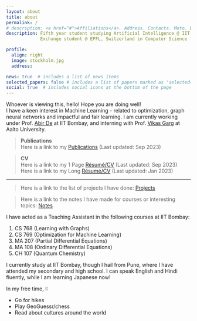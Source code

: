 ```yaml
---
layout: about
title: about
permalink: /
# description: <a href="#">Affiliations</a>. Address. Contacts. Moto. Etc.
description: Fifth year student studying Artificial Intelligence @ IIT Bombay<br>
             Exchange student @ EPFL, Switzerland in Computer Science for Autumn 2022-23

profile:
  align: right
  image: stockholm.jpg
  address: 

news: true  # includes a list of news items
selected_papers: false # includes a list of papers marked as "selected={true}"
social: true  # includes social icons at the bottom of the page
---
```


Whoever is viewing this, hello! Hope you are doing well!<br>
I have a keen interest in Machine Learning - related to optimization, graph neural networks and impactful and fair learning. I am currently working under Prof. [Abir De](https://abir-de.github.io/) at IIT Bombay, and interning with Prof. [Vikas Garg](https://research.aalto.fi/en/persons/vikas-garg) at Aalto University.

> **Publications** <br>
  Here is a link to my [Publications](publications) (Last updated: Sep 2023)


> **CV** <br>
  Here is a link to my 1 Page [Résumé/CV](1_Page_CV.pdf) (Last updated: Sep 2023)<br>
  Here is a link to my Long [Résumé/CV](CV.pdf) (Last updated: Jan 2023)

  ---

> Here is a link to the list of projects I have done: [Projects](projects)

> Here is a link to the notes I have made for courses or interesting topics: [Notes](notes)

I have acted as a Teaching Assistant in the following courses at IIT Bombay:
1. CS 768 (Learning with Graphs)
2. CS 769 (Optimization for Machine Learning) 
3. MA 207 (Partial Differential Equations)
4. MA 108 (Ordinary Differential Equations)
5. CH 107 (Quantum Chemistry)



I currently study at IIT Bombay, though I hail from Pune, where I have attended my secondary and high school. I can speak English and Hindi fluently, while I am learning Japanese now!

<!-- Oh by the way, I am also trying to maintain a blog [here](blog), in which I seldom post, but mostly its something related to machine learning or algorithms.
 -->

In my free time, I:
- Go for hikes
- Play GeoGuessr/chess
- Read about cultures around the world








